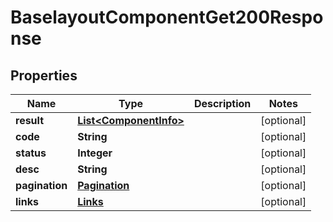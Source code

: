 

# BaselayoutComponentGet200Response


## Properties

| Name | Type | Description | Notes |
|------------ | ------------- | ------------- | -------------|
|**result** | [**List&lt;ComponentInfo&gt;**](ComponentInfo.md) |  |  [optional] |
|**code** | **String** |  |  [optional] |
|**status** | **Integer** |  |  [optional] |
|**desc** | **String** |  |  [optional] |
|**pagination** | [**Pagination**](Pagination.md) |  |  [optional] |
|**links** | [**Links**](Links.md) |  |  [optional] |




